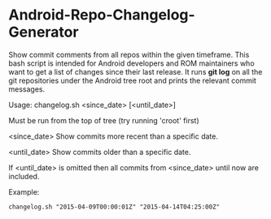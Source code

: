 # Android-Repo-Changelog-Generator
Show commit comments from all repos within the given timeframe.
This bash script is intended for Android developers and ROM maintainers who want to get a list of changes since their last release. It runs **git log** on all the git repositories under the Android tree root and prints the relevant commit messages.

Usage:
	changelog.sh &lt;since_date&gt; [&lt;until_date&gt;]

Must be run from the top of tree (try running 'croot' first)

&lt;since_date&gt;
	Show commits more recent than a specific date.

&lt;until_date&gt;
	Show commits older than a specific date.


If &lt;until_date&gt; is omitted then all commits from &lt;since_date&gt; until now are included.

Example:

	changelog.sh "2015-04-09T00:00:01Z" "2015-04-14T04:25:00Z"



